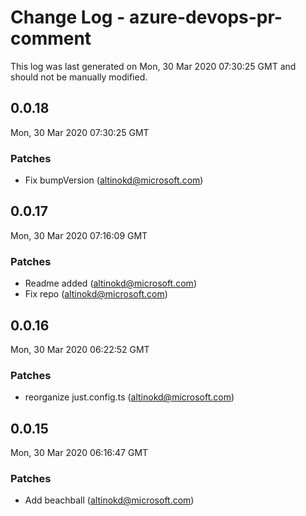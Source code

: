 # Change Log - azure-devops-pr-comment

This log was last generated on Mon, 30 Mar 2020 07:30:25 GMT and should not be manually modified.

## 0.0.18
Mon, 30 Mar 2020 07:30:25 GMT

### Patches

- Fix bumpVersion (altinokd@microsoft.com)
## 0.0.17
Mon, 30 Mar 2020 07:16:09 GMT

### Patches

- Readme added (altinokd@microsoft.com)
- Fix repo (altinokd@microsoft.com)
## 0.0.16
Mon, 30 Mar 2020 06:22:52 GMT

### Patches

- reorganize just.config.ts (altinokd@microsoft.com)
## 0.0.15
Mon, 30 Mar 2020 06:16:47 GMT

### Patches

- Add beachball (altinokd@microsoft.com)